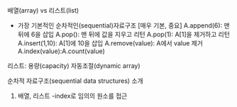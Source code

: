 배열(array) vs 리스트(list) 
* 가장 기본적인 순차적인(sequential)자료구조 [매우 기본, 중요]
A.append(6): 맨 뒤에 6을 삽입
A.pop(): 맨 뒤에 값을 지우고 리턴
A.pop(1): A[1]을 제거하고 리턴
A.insert(1,10): A[1]에 10을 삽입
A.remove(value): A에서 value 제거
A.index(value):A.count(value)

리스트: 용량(capacity) 자동조절(dynamic array)

순차적 자료구조(sequential data structures) 소개
1. 배열, 리스트 
-index로 임의의 원소를 접근 
